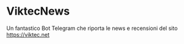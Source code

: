 # ViktecNews
Un fantastico Bot Telegram che riporta le news e recensioni del sito https://viktec.net
